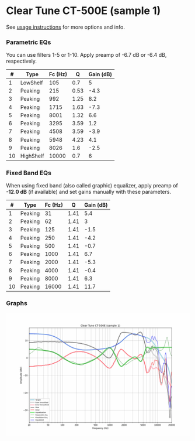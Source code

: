 # Clear Tune CT-500E (sample 1)
See [usage instructions](https://github.com/jaakkopasanen/AutoEq#usage) for more options and info.

### Parametric EQs
You can use filters 1-5 or 1-10. Apply preamp of -6.7 dB or -6.4 dB, respectively.

|   # | Type      |   Fc (Hz) |    Q |   Gain (dB) |
|-----|-----------|-----------|------|-------------|
|   1 | LowShelf  |       105 | 0.7  |         5   |
|   2 | Peaking   |       215 | 0.53 |        -4.3 |
|   3 | Peaking   |       992 | 1.25 |         8.2 |
|   4 | Peaking   |      1715 | 1.63 |        -7.3 |
|   5 | Peaking   |      8001 | 1.32 |         6.6 |
|   6 | Peaking   |      3295 | 3.59 |         1.2 |
|   7 | Peaking   |      4508 | 3.59 |        -3.9 |
|   8 | Peaking   |      5948 | 4.23 |         4.1 |
|   9 | Peaking   |      8026 | 1.6  |        -2.5 |
|  10 | HighShelf |     10000 | 0.7  |         6   |

### Fixed Band EQs
When using fixed band (also called graphic) equalizer, apply preamp of **-12.0 dB** (if available) and set gains manually with these parameters.

|   # | Type    |   Fc (Hz) |    Q |   Gain (dB) |
|-----|---------|-----------|------|-------------|
|   1 | Peaking |        31 | 1.41 |         5.4 |
|   2 | Peaking |        62 | 1.41 |         3   |
|   3 | Peaking |       125 | 1.41 |        -1.5 |
|   4 | Peaking |       250 | 1.41 |        -4.2 |
|   5 | Peaking |       500 | 1.41 |        -0.7 |
|   6 | Peaking |      1000 | 1.41 |         6.7 |
|   7 | Peaking |      2000 | 1.41 |        -5.3 |
|   8 | Peaking |      4000 | 1.41 |        -0.4 |
|   9 | Peaking |      8000 | 1.41 |         6.3 |
|  10 | Peaking |     16000 | 1.41 |        11.7 |

### Graphs
![](./Clear%20Tune%20CT-500E%20(sample%201).png)
